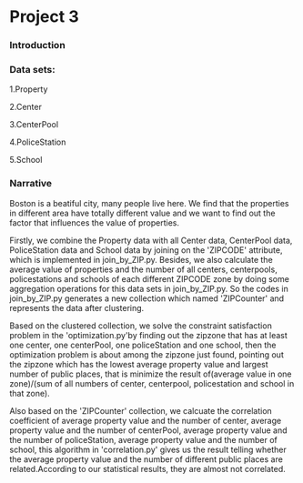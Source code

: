 # Project 3

### Introduction
### Data sets:
1.Property

2.Center

3.CenterPool

4.PoliceStation

5.School


### Narrative

Boston is a beatiful city, many people live here. We find that the properties in different area have totally different value and we want to find out the factor that influences the value of properties.

Firstly, we combine the Property data with all Center data, CenterPool data, PoliceStation data and School data by joining on the 'ZIPCODE' attribute, which is implemented in join_by_ZIP.py. Besides, we also calculate the average value of properties and the number of all centers, centerpools, policestations and schools of each different ZIPCODE zone by doing some aggregation operations for this data sets in join_by_ZIP.py. So the codes in join_by_ZIP.py generates a new collection which named 'ZIPCounter' and represents the data after clustering. 

Based on the clustered collection, we solve the constraint satisfaction problem in the 'optimization.py'by finding out the zipzone that has at least one center, one centerPool, one policeStation and one school, then the optimization problem is about among the zipzone just found, pointing out the zipzone which has the lowest average property value and largest number of public places, that is minimize the result of(average value in one zone)/(sum of all numbers of center, centerpool, policestation and school in that zone).

Also based on the 'ZIPCounter' collection, we calcuate the correlation coefficient of average property value and the number of center, average property value and the number of centerPool, average property value and the number of policeStation, average property value and the number of school, this algorithm in 'correlation.py' gives us the result telling whether the average property value and the number of different public places are related.According to our statistical results, they are almost not correlated.
